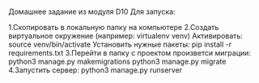 Домашнее задание из модуля D10
Для запуска:

1.Скопировать в локальную папку на компьютере
2.Создать виртуальное окружение (например: virtualenv venv)
    Активировать: source venv/bin/activate
    Установить нужные пакеты: pip install -r requirements.txt
3.Перейти в папку с проектом произветси миграции: python3 manage.py makemigrations
                                                  python3 manage.py migrate
4.Запустить сервер: python3 manage.py runserver
